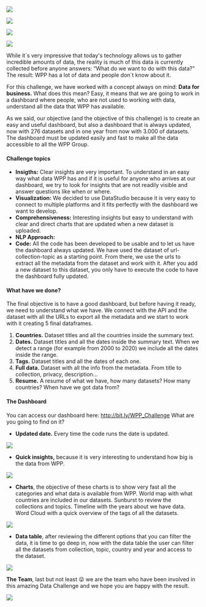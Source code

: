 ![](http://digitalworldtrends.com/Data_Studio/Images/texto_circulosmorados-wpp_readme.jpg)

 ![](https://img.shields.io/badge/Company-WundermanThompson%20Spain-blue) 

 ![](https://img.shields.io/badge/Team-FelipeMoreno&JavierCarmona-blueviolet)

 ![](https://img.shields.io/badge/Python-v3.7-red) 





While it´s very impressive that today's technology allows us to gather incredible amounts of data, the reality is much of this data is currently collected before anyone answers: “What do we want to do with this data?" The result: WPP has a lot of data and people don´t know about it.

For this challenge, we have worked with a concept always on mind: **Data for business.** What does this mean? Easy, it means that we are going to work in a dashboard where people, who are not used to working with data, understand all the data that WPP has available.

As we said, our objective (and the objective of this challenge) is to create an easy and useful dashboard, but also a dashboard that is always updated, now with 276 datasets and in one year from now with 3.000 of datasets. The dashboard must be updated easily and fast to make all the data accessible to all the WPP Group. 

#### Challenge topics

- **Insigths:** Clear insights are very important. To understand in an easy way what data WPP has and if it is useful for anyone who arrives at our dashboard, we try to look for insights that are not readily visible and answer questions like when or where.
- **Visualization:** We decided to use DataStudio because it is very easy to connect to multiple platforms and it fits perfectly with the dashboard we want to develop. 
- **Comprehensiveness:** Interesting insights but easy to understand with clear and direct charts that are updated when a new dataset is uploaded.
- **NLP Approach:**
- **Code:** All the code has been developed to be usable and to let us have the dashboard always updated. We have used the dataset of url-collection-topic as a starting point. From there, we use the urls to extract all the metadata from the dataset and work with it. After you add a new dataset to this dataset, you only have to execute the code to have the dashboard fully updated. 

#### What have we done? 
The final objective is to have a good dashboard, but before having it ready, we need to understand what we have.
We connect with the API and the dataset with all the URLs to export all the metadata and we start to work with it creating 5 final dataframes.
1. **Countries.** Dataset titles and all the countries inside the summary text.
2. **Dates.** Dataset titles and all the dates inside the summary text. When we detect a range (for example from 2000 to 2020) we include all the dates inside the range.
3. **Tags.** Dataset titles and all the dates of each one. 
4. **Full data.** Dataset with all the info from the metadata. From title to collection, privacy, description... 
5. **Resume.** A resume of what we have, how many datasets? How many countries? When have we got data from? 

#### The Dashboard

You can access our dashboard here: http://bit.ly/WPP_Challenge
What are you going to find on it? 
- **Updated date.** Every time the code runs the date is updated.  

![](http://digitalworldtrends.com/Data_Studio/Images/000.png)
- **Quick insights,** because it is very interesting to understand how big is the data from WPP. 

![](http://digitalworldtrends.com/Data_Studio/Images/001.jpg)
- **Charts**, the objective of these charts is to show very fast all the categories and what data is available from WPP.
World map with what countries are included in our datasets.
Sunburst to review the collections and topics.
Timeline with the years about we have data.
Word Cloud with a quick overview of the tags of all the datasets.

![](http://digitalworldtrends.com/Data_Studio/Images/003.jpg)

- **Data table**, after reviewing the different options that you can filter the data, it is time to go deep in, now with the data table the user can filter all the datasets from collection, topic, country and year and access to the dataset. 

![](http://digitalworldtrends.com/Data_Studio/Images/004.jpg)

**The Team**, last but not least :stuck_out_tongue_winking_eye: we are the team who have been involved in this amazing Data Challenge and we hope you are happy with the result.

![](http://digitalworldtrends.com/Data_Studio/Images/team.jpg)








